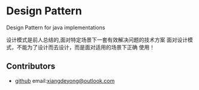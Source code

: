 # Design Pattern

Design Pattern for java implementations

设计模式是前人总结的,面对特定场景下一套有效解决问题的技术方案
面对设计模式，不能为了设计而去设计，而是面对适用的场景下正确
使用！

## Contributors

+ [github](https://github.com/presistenceCoder/design_pattern)
email:xiangdeyong@outlook.com
